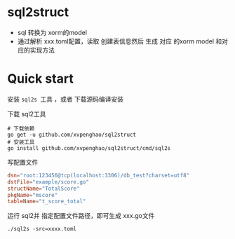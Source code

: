 # sql2struct

* sql 转换为 xorm的model
* 通过解析 xxx.toml配置，读取 创建表信息然后 生成 对应 的xorm model 和对应的实现方法



# Quick start

安装 `sql2s `工具 ，或者 下载源码编译安装



下载 sql2工具

```
# 下载依赖
go get -u github.com/xvpenghao/sql2struct
# 安装工具
go install github.com/xvpenghao/sql2struct/cmd/sql2s 
```

写配置文件

```toml
dsn="root:123456@tcp(localhost:3306)/db_test?charset=utf8"
dstFile="example/score.go"
structName="TotalScore"
pkgName="mscore"
tableName="t_score_total"
```

运行 sql2并 指定配置文件路径，即可生成 xxx.go文件

```shell
./sql2s -src=xxxx.toml
```


